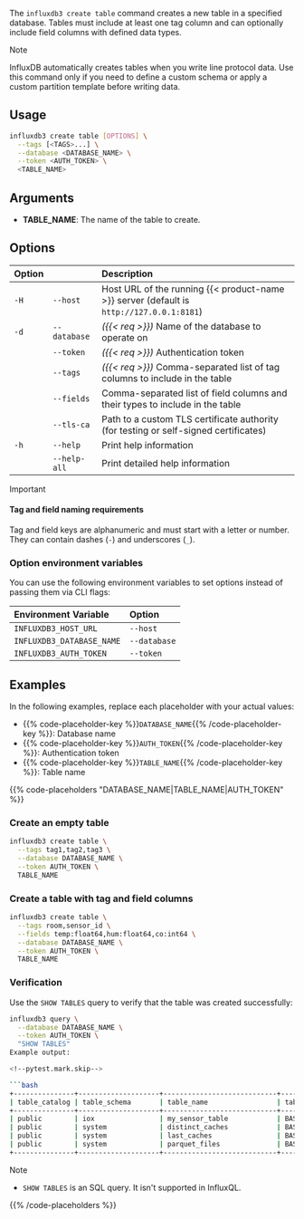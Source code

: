 
The `influxdb3 create table` command creates a new table in a specified database. Tables must include at least one tag column and can optionally include field columns with defined data types.

>[!Note]
>InfluxDB automatically creates tables when you write line protocol data. Use this command 
>only if you need to define a custom schema or apply a custom partition template before 
>writing data.

## Usage

<!--pytest.mark.skip-->

```bash
influxdb3 create table [OPTIONS] \
  --tags [<TAGS>...] \
  --database <DATABASE_NAME> \
  --token <AUTH_TOKEN> \
  <TABLE_NAME>
```

## Arguments

- **TABLE_NAME**: The name of the table to create.

## Options

| Option |              | Description                                                                              |
| :----- | :----------- | :--------------------------------------------------------------------------------------- |
| `-H`   | `--host`     | Host URL of the running {{< product-name >}} server (default is `http://127.0.0.1:8181`) |
| `-d`   | `--database` | _({{< req >}})_ Name of the database to operate on                                       |
|        | `--token`    | _({{< req >}})_ Authentication token                                                     |
|        | `--tags`     | _({{< req >}})_ Comma-separated list of tag columns to include in the table              |
|        | `--fields`   | Comma-separated list of field columns and their types to include in the table            |
|        | `--tls-ca`   | Path to a custom TLS certificate authority (for testing or self-signed certificates)     |
| `-h`   | `--help`     | Print help information                                                                   |
|        | `--help-all` | Print detailed help information                                                          |

> [!Important]
>
> #### Tag and field naming requirements
> 
> Tag and field keys are alphanumeric and must start with a letter or number.
> They can contain dashes (`-`) and underscores (`_`).

### Option environment variables

You can use the following environment variables to set options instead of passing them via CLI flags:

| Environment Variable      | Option       |
| :------------------------ | :----------- |
| `INFLUXDB3_HOST_URL`      | `--host`     |
| `INFLUXDB3_DATABASE_NAME` | `--database` |
| `INFLUXDB3_AUTH_TOKEN`    | `--token`    |

## Examples

In the following examples, replace each placeholder with your actual values:

- {{% code-placeholder-key %}}`DATABASE_NAME`{{% /code-placeholder-key %}}:
  Database name
- {{% code-placeholder-key %}}`AUTH_TOKEN`{{% /code-placeholder-key %}}: 
  Authentication token
- {{% code-placeholder-key %}}`TABLE_NAME`{{% /code-placeholder-key %}}: 
  Table name

{{% code-placeholders "DATABASE_NAME|TABLE_NAME|AUTH_TOKEN" %}}

### Create an empty table

<!--pytest.mark.skip-->

```bash
influxdb3 create table \
  --tags tag1,tag2,tag3 \
  --database DATABASE_NAME \
  --token AUTH_TOKEN \
  TABLE_NAME
```

### Create a table with tag and field columns

<!--pytest.mark.skip-->

```bash
influxdb3 create table \
  --tags room,sensor_id \
  --fields temp:float64,hum:float64,co:int64 \
  --database DATABASE_NAME \
  --token AUTH_TOKEN \
  TABLE_NAME
```

### Verification

Use the `SHOW TABLES` query to verify that the table was created successfully:

<!--pytest.mark.skip-->

```bash
influxdb3 query \
  --database DATABASE_NAME \
  --token AUTH_TOKEN \
  "SHOW TABLES"
Example output:

<!--pytest.mark.skip-->

```bash
+---------------+--------------------+----------------------------+------------+
| table_catalog | table_schema       | table_name                 | table_type |
+---------------+--------------------+----------------------------+------------+
| public        | iox                | my_sensor_table            | BASE TABLE |
| public        | system             | distinct_caches            | BASE TABLE |
| public        | system             | last_caches                | BASE TABLE |
| public        | system             | parquet_files              | BASE TABLE |
+---------------+--------------------+----------------------------+------------+
```

>[!Note]
> - `SHOW TABLES` is an SQL query. It isn't supported in InfluxQL.

{{% /code-placeholders %}}
